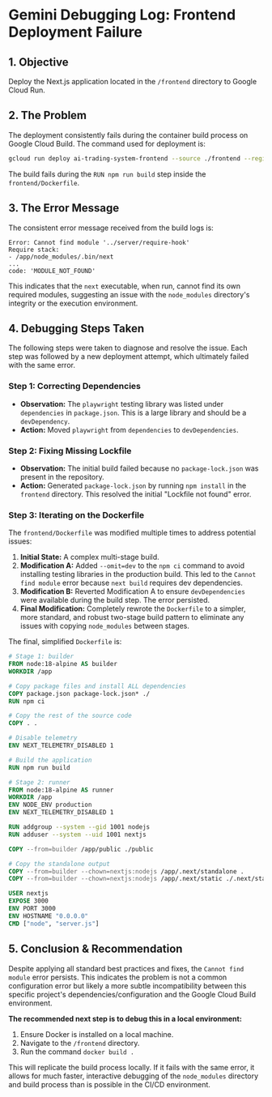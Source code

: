# Gemini Debugging Log: Frontend Deployment Failure

## 1. Objective

Deploy the Next.js application located in the `/frontend` directory to Google Cloud Run.

## 2. The Problem

The deployment consistently fails during the container build process on Google Cloud Build. The command used for deployment is:
```bash
gcloud run deploy ai-trading-system-frontend --source ./frontend --region asia-northeast1 --set-env-vars NEXT_PUBLIC_API_URL=<backend_url>
```

The build fails during the `RUN npm run build` step inside the `frontend/Dockerfile`.

## 3. The Error Message

The consistent error message received from the build logs is:
```
Error: Cannot find module '../server/require-hook'
Require stack:
- /app/node_modules/.bin/next
...
code: 'MODULE_NOT_FOUND'
```

This indicates that the `next` executable, when run, cannot find its own required modules, suggesting an issue with the `node_modules` directory's integrity or the execution environment.

## 4. Debugging Steps Taken

The following steps were taken to diagnose and resolve the issue. Each step was followed by a new deployment attempt, which ultimately failed with the same error.

### Step 1: Correcting Dependencies

- **Observation:** The `playwright` testing library was listed under `dependencies` in `package.json`. This is a large library and should be a `devDependency`.
- **Action:** Moved `playwright` from `dependencies` to `devDependencies`.

### Step 2: Fixing Missing Lockfile

- **Observation:** The initial build failed because no `package-lock.json` was present in the repository.
- **Action:** Generated `package-lock.json` by running `npm install` in the `frontend` directory. This resolved the initial "Lockfile not found" error.

### Step 3: Iterating on the Dockerfile

The `frontend/Dockerfile` was modified multiple times to address potential issues:

1.  **Initial State:** A complex multi-stage build.
2.  **Modification A:** Added `--omit=dev` to the `npm ci` command to avoid installing testing libraries in the production build. This led to the `Cannot find module` error because `next build` requires dev dependencies.
3.  **Modification B:** Reverted Modification A to ensure `devDependencies` were available during the build step. The error persisted.
4.  **Final Modification:** Completely rewrote the `Dockerfile` to a simpler, more standard, and robust two-stage build pattern to eliminate any issues with copying `node_modules` between stages.

The final, simplified `Dockerfile` is:
```dockerfile
# Stage 1: builder
FROM node:18-alpine AS builder
WORKDIR /app

# Copy package files and install ALL dependencies
COPY package.json package-lock.json* ./
RUN npm ci

# Copy the rest of the source code
COPY . .

# Disable telemetry
ENV NEXT_TELEMETRY_DISABLED 1

# Build the application
RUN npm run build

# Stage 2: runner
FROM node:18-alpine AS runner
WORKDIR /app
ENV NODE_ENV production
ENV NEXT_TELEMETRY_DISABLED 1

RUN addgroup --system --gid 1001 nodejs
RUN adduser --system --uid 1001 nextjs

COPY --from=builder /app/public ./public

# Copy the standalone output
COPY --from=builder --chown=nextjs:nodejs /app/.next/standalone .
COPY --from=builder --chown=nextjs:nodejs /app/.next/static ./.next/static

USER nextjs
EXPOSE 3000
ENV PORT 3000
ENV HOSTNAME "0.0.0.0"
CMD ["node", "server.js"]
```

## 5. Conclusion & Recommendation

Despite applying all standard best practices and fixes, the `Cannot find module` error persists. This indicates the problem is not a common configuration error but likely a more subtle incompatibility between this specific project's dependencies/configuration and the Google Cloud Build environment.

**The recommended next step is to debug this in a local environment:**

1.  Ensure Docker is installed on a local machine.
2.  Navigate to the `/frontend` directory.
3.  Run the command `docker build .`

This will replicate the build process locally. If it fails with the same error, it allows for much faster, interactive debugging of the `node_modules` directory and build process than is possible in the CI/CD environment.
